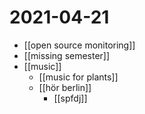# 2021-04-21

- [[open source monitoring]]
- [[missing semester]]
- [[music]]
  - [[music for plants]]
  - [[hör berlin]] 
    - [[spfdj]]